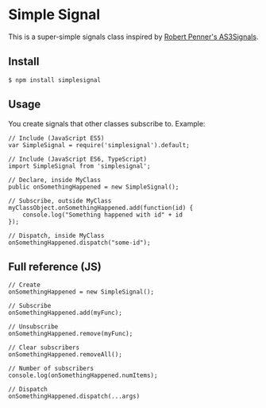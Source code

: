 # Simple Signal

This is a super-simple signals class inspired by [Robert Penner's AS3Signals](http://github.com/robertpenner/as3-signals).

## Install

```
$ npm install simplesignal
```

## Usage

You create signals that other classes subscribe to. Example:

```
// Include (JavaScript ES5)
var SimpleSignal = require('simplesignal').default;

// Include (JavaScript ES6, TypeScript)
import SimpleSignal from 'simplesignal';

// Declare, inside MyClass
public onSomethingHappened = new SimpleSignal();

// Subscribe, outside MyClass
myClassObject.onSomethingHappened.add(function(id) {
	console.log("Something happened with id" + id
});

// Dispatch, inside MyClass
onSomethingHappened.dispatch("some-id");
```

## Full reference (JS)

```
// Create
onSomethingHappened = new SimpleSignal();

// Subscribe
onSomethingHappened.add(myFunc);

// Unsubscribe
onSomethingHappened.remove(myFunc);

// Clear subscribers
onSomethingHappened.removeAll();

// Number of subscribers
console.log(onSomethingHappened.numItems);

// Dispatch
onSomethingHappened.dispatch(...args)
```